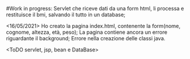 #Work in progress: Servlet che riceve dati da una form html, li processa e restituisce il bmi, salvando il tutto in un database;

<16/05/2021> Ho creato la pagina index.html, contenente la form(nome, cognome, altezza, età, peso); 
La pagina contiene ancora un errore riguardante il background;
Errore nella creazione delle classi java.

<ToDO servlet, jsp, bean e DataBase> 

